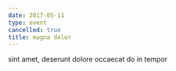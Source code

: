 ```yaml
---
date: 2017-05-11
type: event
cancelled: true
title: magna dolor
---
```

sint amet, deserunt dolore occaecat do in tempor